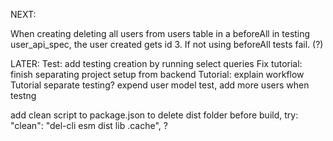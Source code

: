 NEXT:

When creating deleting all users from users table in a beforeAll in testing user_api_spec, the user created gets id 3. If not using beforeAll tests fail. (?)

LATER:
Test: add testing creation by running select queries
Fix tutorial: finish separating project setup from backend
Tutorial: explain workflow
Tutorial separate testing?
expend user model test, add more users when testng

add clean script to package.json to delete dist folder before build, try:
"clean": "del-cli esm dist lib .cache", ?